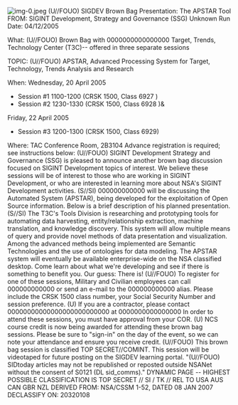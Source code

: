 ![img-0.jpeg](img-0.jpeg)
(U//FOUO) SIGDEV Brown Bag Presentation: The APSTAR Tool
FROM: SIGINT Development, Strategy and Governance (SSG) Unknown
Run Date: 04/12/2005

What: (U//FOUO) Brown Bag with 0000000000000000 Target, Trends, Technology Center (T3C)-- offered in three separate sessions

TOPIC: (U//FOUO) APSTAR, Advanced Processing System for Target, Technology, Trends Analysis and Research

When: Wednesday, 20 April 2005

- Session \#1 1100-1200 (CRSK 1500, Class 6927 )
- Session \#2 1230-1330 (CRSK 1500, Class 6928 )\&

Friday, 22 April 2005

- Session \#3 1200-1300 (CRSK 1500, Class 6929)

Where: TAC Conference Room, 2B3104
Advance registration is required; see instructions below:
(U//FOUO) SIGINT Development Strategy and Governance (SSG) is pleased to announce another brown bag discussion focused on SIGINT Development topics of interest. We believe these sessions will be of interest to those who are working in SIGINT Development, or who are interested in learning more about NSA's SIGINT Development activities.
(S//SI) 000000000000 will be discussing the Automated System (APSTAR), being developed for the exploitation of Open Source information. Below is a brief description of his planned presentation.
(S//SI) The T3C's Tools Division is researching and prototyping tools for automating data harvesting, entity/relationship extraction, machine translation, and knowledge discovery. This system will allow multiple means of query and provide novel methods of data presentation and visualization. Among the advanced methods being implemented are Semantic Technologies and the use of ontologies for data modeling. The APSTAR system will eventually be available enterprise-wide on the NSA classified desktop. Come learn about what we're developing and see if there is something to benefit you. Our guess: There is!
(U//FOUO) To register for one of these sessions, Military and Civilian employees can call 000000000000 or send an e-mail to the 000000000000 alias. Please include the CRSK 1500 class number, your Social Security Number and session preference.
(U) If you are a contractor, please contact 00000000000000000000000000 at 0000000000000000 In order to attend these sessions, you must have approval from your COR.
(U) NCS course credit is now being awarded for attending these brown bag sessions. Please be sure to "sign-in" on the day of the event, so we can note your attendance and ensure you receive credit.
(U//FOUO) This brown bag session is classified TOP SECRET//COMINT. This session will be videotaped for future posting on the SIGDEV learning portal.
"(U//FOUO) SIDtoday articles may not be republished or reposted outside NSANet without the consent of S0121 (DL sid_comms)."
DYNAMIC PAGE -- HIGHEST POSSIBLE CLASSIFICATION IS TOP SECRET // SI / TK // REL TO USA AUS CAN GBR NZL
DERIVED FROM: NSA/CSSM 1-52, DATED 08 JAN 2007 DECLASSIFY ON: 20320108
